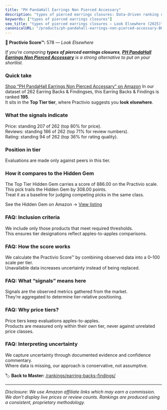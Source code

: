 ```yaml
---
title: "PH PandaHall Earrings Non Pierced Accessary"
description: "types of pierced earrings closures: Data-driven ranking using the Practivio Score™. Positioned by quality, value, demand, findability, momentum."
keywords: ["types of pierced earrings closures"]
seo_title: "types of pierced earrings closures — Look Elsewhere (2025)"
canonicalURL: "/products/ph-pandahall-earrings-non-pierced-accessary-B07ZZ3S232/"
---
```


**🚫 Practivio Score™:** 578 — _Look Elsewhere_


*If you're comparing **types of pierced earrings closures**, **[PH PandaHall Earrings Non Pierced Accessary](https://www.amazon.com/dp/B07ZZ3S232?tag=practivio-20)** is a strong alternative to put on your shortlist.*
### Quick take
[Shop “PH PandaHall Earrings Non Pierced Accessary” on Amazon](https://www.amazon.com/dp/B07ZZ3S232?tag=practivio-20)
In our dataset of 262 Earring Backs & Findingses, this Earring Backs & Findings is ranked **195**.  
It sits in the **Top Tier tier**, where Practivio suggests you **look elsewhere**.

### What the signals indicate
Price: standing 207 of 262 (top 80% for price).  
Reviews: standing 186 of 262 (top 71% for review numbers).  
Rating: standing 94 of 262 (top 36% for rating quality).  

### Position in tier
Evaluations are made only against peers in this tier.

### How it compares to the Hidden Gem
The Top Tier Hidden Gem carries a score of 886.00 on the Practivio scale.  
This pick trails the Hidden Gem by 308.00 points.  
Treat it as a baseline for judging competing picks in the same class.  

See the Hidden Gem on Amazon → [View listing](https://www.amazon.com/dp/B07N1PQR8D?tag=practivio-20)

### FAQ: Inclusion criteria
We include only those products that meet required thresholds.  
This ensures tier designations reflect apples-to-apples comparisons.

### FAQ: How the score works
We calculate the Practivio Score™ by combining observed data into a 0–100 scale per tier.  
Unavailable data increases uncertainty instead of being replaced.

### FAQ: What “signals” means here
Signals are the observed metrics gathered from the market.  
They’re aggregated to determine tier-relative positioning.

### FAQ: Why price tiers?
Price tiers keep evaluations apples-to-apples.  
Products are measured only within their own tier, never against unrelated price classes.

### FAQ: Interpreting uncertainty
We capture uncertainty through documented evidence and confidence commentary.  
Where data is missing, our approach is conservative, not assumptive.


🏷️ **Back to Master:** [/rankings/earring-backs-findings/](/rankings/earring-backs-findings/)

---
_Disclosure: We use Amazon affiliate links which may earn a commission. We don’t display live prices or review counts. Rankings are produced using a consistent, proprietary methodology._
